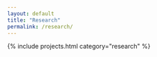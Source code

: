```yaml
---
layout: default
title: "Research"
permalink: /research/
---
```


{% include projects.html category="research" %}